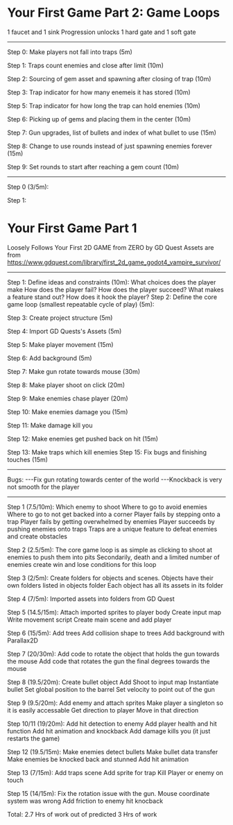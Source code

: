 # Your First Game Part 2: Game Loops

1 faucet and 1 sink
Progression unlocks
1 hard gate and 1 soft gate

---
Step 0: Make players not fall into traps (5m)

Step 1: Traps count enemies and close after limit (10m)

Step 2: Sourcing of gem asset and spawning after closing of trap (10m)

Step 3: Trap indicator for how many enemeis it has stored (10m)

Step 5: Trap indicator for how long the trap can hold enemies (10m)

Step 6: Picking up of gems and placing them in the center (10m)

Step 7: Gun upgrades, list of bullets and index of what bullet to use (15m)

Step 8: Change to use rounds instead of just spawning enemies forever (15m)

Step 9: Set rounds to start after reaching a gem count (10m)

---

Step 0 (3/5m):

Step 1:



# Your First Game Part 1

Loosely Follows Your First 2D GAME from ZERO by GD Quest
Assets are from https://www.gdquest.com/library/first_2d_game_godot4_vampire_survivor/

---

Step 1: Define ideas and constraints (10m):
	What choices does the player make
	How does the player fail?
	How does the player succeed?
	What makes a feature stand out? How does it hook the player?
Step 2: Define the core game loop (smallest repeatable cycle of play) (5m): 

Step 3: Create project structure (5m)

Step 4: Import GD Quests's Assets (5m)

Step 5: Make player movement (15m)

Step 6: Add background (5m)

Step 7: Make gun rotate towards mouse (30m)

Step 8: Make player shoot on click (20m)

Step 9: Make enemies chase player (20m)

Step 10: Make enemies damage you (15m)

Step 11: Make damage kill you

Step 12: Make enemies get pushed back on hit (15m)

Step 13: Make traps which kill enemies
Step 15: Fix bugs and finishing touches (15m)

----------------------------

Bugs:
---Fix gun rotating towards center of the world
---Knockback is very not smooth for the player

----------------------------

Step 1 (7.5/10m):
	Which enemy to shoot
	Where to go to avoid enemies
	Where to go to not get backed into a corner
	Player fails by stepping onto a trap
	Player fails by getting overwhelmed by enemies
	Player succeeds by pushing enemies onto traps
	Traps are a unique feature to defeat enemies and create obstacles
	
Step 2 (2.5/5m):
	The core game loop is as simple as clicking to shoot at enemies to push them into pits
	Secondarily, death and a limited number of enemies create win and lose conditions for this loop
	
Step 3 (2/5m):
	Create folders for objects and scenes.
	Objects have their own folders listed in objects folder
	Each object has all its assets in its folder
	
Step 4 (7/5m):
	Imported assets into folders from GD Quest
	
Step 5 (14.5/15m):
	Attach imported sprites to player body
	Create input map
	Write movement script
	Create main scene and add player

Step 6 (15/5m):
	Add trees
	Add collision shape to trees
	Add background with Parallax2D

Step 7 (20/30m):
	Add code to rotate the object that holds the gun towards the mouse
	Add code that rotates the gun the final degrees towards the mouse

Step 8 (19.5/20m):
	Create bullet object
	Add Shoot to input map
	Instantiate bullet
	Set global position to the barrel
	Set velocity to point out of the gun
	
Step 9 (9.5/20m):
	Add enemy and attach sprites
	Make player a singleton so it is easily accessable
	Get direction to player
	Move in that direction
		
Step 10/11 (19/20m):
	Add hit detection to enemy
	Add player health and hit function
	Add hit animation and knockback
	Add damage kills you (it just restarts the game)
	
Step 12 (19.5/15m):
	Make enemies detect bullets
	Make bullet data transfer
	Make enemies be knocked back and stunned
	Add hit animation
	
Step 13 (7/15m):
	Add traps scene
	Add sprite for trap
	Kill Player or enemy on touch
	
Step 15 (14/15m):
	Fix the rotation issue with the gun. Mouse coordinate system was wrong
	Add friction to enemy hit knocback

Total: 2.7 Hrs of work out of predicted 3 Hrs of work
